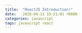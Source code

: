```yaml
---
title:  "ReactJS Introduction!"
date:   2018-04-11 15:21:01 +0800
categories: javascript
tags: javascript react
---
```

